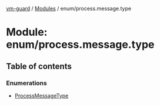 [vm-guard](../README.md) / [Modules](../modules.md) / enum/process.message.type

# Module: enum/process.message.type

## Table of contents

### Enumerations

- [ProcessMessageType](../enums/enum_process_message_type.processmessagetype.md)
